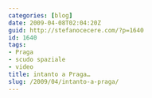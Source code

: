 ```yaml
---
categories: [blog]
date: 2009-04-08T02:04:20Z
guid: http://stefanocecere.com/?p=1640
id: 1640
tags:
- Praga
- scudo spaziale
- video
title: intanto a Praga…
slug: /2009/04/intanto-a-praga/
---
```


